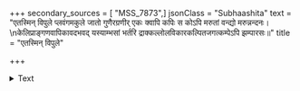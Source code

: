 +++
secondary_sources = [ "MSS_7873",]
jsonClass = "Subhaashita"
text = "एतस्मिन् विपुले प्लवंगमकुले जातो गुणैरग्रणीर् एकः क्वापि कपिः स कोऽपि मरुतां वन्द्यो मरुन्नन्दनः।  \nकेलिप्राङ्गणवापिकावदभवद् यस्याम्भसां भर्तरि द्राक्कल्लोलविकारकल्पितजगत्कम्पेऽपि झम्पारसः॥"
title = "एतस्मिन् विपुले"

+++

<details><summary>Text</summary>

एतस्मिन् विपुले प्लवंगमकुले जातो गुणैरग्रणीर् एकः क्वापि कपिः स कोऽपि मरुतां वन्द्यो मरुन्नन्दनः।  
केलिप्राङ्गणवापिकावदभवद् यस्याम्भसां भर्तरि द्राक्कल्लोलविकारकल्पितजगत्कम्पेऽपि झम्पारसः॥
</details>
